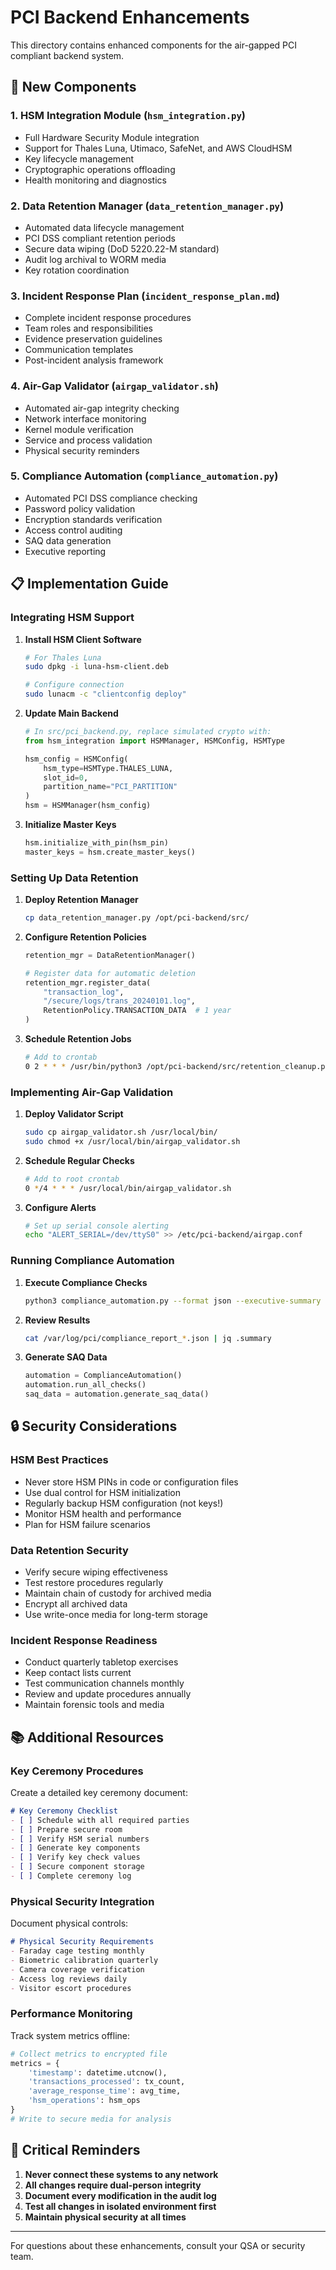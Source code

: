 # PCI Backend Enhancements

This directory contains enhanced components for the air-gapped PCI compliant backend system.

## 🚀 New Components

### 1. **HSM Integration Module** (`hsm_integration.py`)
- Full Hardware Security Module integration
- Support for Thales Luna, Utimaco, SafeNet, and AWS CloudHSM
- Key lifecycle management
- Cryptographic operations offloading
- Health monitoring and diagnostics

### 2. **Data Retention Manager** (`data_retention_manager.py`)
- Automated data lifecycle management
- PCI DSS compliant retention periods
- Secure data wiping (DoD 5220.22-M standard)
- Audit log archival to WORM media
- Key rotation coordination

### 3. **Incident Response Plan** (`incident_response_plan.md`)
- Complete incident response procedures
- Team roles and responsibilities
- Evidence preservation guidelines
- Communication templates
- Post-incident analysis framework

### 4. **Air-Gap Validator** (`airgap_validator.sh`)
- Automated air-gap integrity checking
- Network interface monitoring
- Kernel module verification
- Service and process validation
- Physical security reminders

### 5. **Compliance Automation** (`compliance_automation.py`)
- Automated PCI DSS compliance checking
- Password policy validation
- Encryption standards verification
- Access control auditing
- SAQ data generation
- Executive reporting

## 📋 Implementation Guide

### Integrating HSM Support

1. **Install HSM Client Software**
   ```bash
   # For Thales Luna
   sudo dpkg -i luna-hsm-client.deb
   
   # Configure connection
   sudo lunacm -c "clientconfig deploy"
   ```

2. **Update Main Backend**
   ```python
   # In src/pci_backend.py, replace simulated crypto with:
   from hsm_integration import HSMManager, HSMConfig, HSMType
   
   hsm_config = HSMConfig(
       hsm_type=HSMType.THALES_LUNA,
       slot_id=0,
       partition_name="PCI_PARTITION"
   )
   hsm = HSMManager(hsm_config)
   ```

3. **Initialize Master Keys**
   ```python
   hsm.initialize_with_pin(hsm_pin)
   master_keys = hsm.create_master_keys()
   ```

### Setting Up Data Retention

1. **Deploy Retention Manager**
   ```bash
   cp data_retention_manager.py /opt/pci-backend/src/
   ```

2. **Configure Retention Policies**
   ```python
   retention_mgr = DataRetentionManager()
   
   # Register data for automatic deletion
   retention_mgr.register_data(
       "transaction_log",
       "/secure/logs/trans_20240101.log",
       RetentionPolicy.TRANSACTION_DATA  # 1 year
   )
   ```

3. **Schedule Retention Jobs**
   ```bash
   # Add to crontab
   0 2 * * * /usr/bin/python3 /opt/pci-backend/src/retention_cleanup.py
   ```

### Implementing Air-Gap Validation

1. **Deploy Validator Script**
   ```bash
   sudo cp airgap_validator.sh /usr/local/bin/
   sudo chmod +x /usr/local/bin/airgap_validator.sh
   ```

2. **Schedule Regular Checks**
   ```bash
   # Add to root crontab
   0 */4 * * * /usr/local/bin/airgap_validator.sh
   ```

3. **Configure Alerts**
   ```bash
   # Set up serial console alerting
   echo "ALERT_SERIAL=/dev/ttyS0" >> /etc/pci-backend/airgap.conf
   ```

### Running Compliance Automation

1. **Execute Compliance Checks**
   ```bash
   python3 compliance_automation.py --format json --executive-summary
   ```

2. **Review Results**
   ```bash
   cat /var/log/pci/compliance_report_*.json | jq .summary
   ```

3. **Generate SAQ Data**
   ```python
   automation = ComplianceAutomation()
   automation.run_all_checks()
   saq_data = automation.generate_saq_data()
   ```

## 🔒 Security Considerations

### HSM Best Practices
- Never store HSM PINs in code or configuration files
- Use dual control for HSM initialization
- Regularly backup HSM configuration (not keys!)
- Monitor HSM health and performance
- Plan for HSM failure scenarios

### Data Retention Security
- Verify secure wiping effectiveness
- Test restore procedures regularly
- Maintain chain of custody for archived media
- Encrypt all archived data
- Use write-once media for long-term storage

### Incident Response Readiness
- Conduct quarterly tabletop exercises
- Keep contact lists current
- Test communication channels monthly
- Review and update procedures annually
- Maintain forensic tools and media

## 📚 Additional Resources

### Key Ceremony Procedures
Create a detailed key ceremony document:
```markdown
# Key Ceremony Checklist
- [ ] Schedule with all required parties
- [ ] Prepare secure room
- [ ] Verify HSM serial numbers
- [ ] Generate key components
- [ ] Verify key check values
- [ ] Secure component storage
- [ ] Complete ceremony log
```

### Physical Security Integration
Document physical controls:
```markdown
# Physical Security Requirements
- Faraday cage testing monthly
- Biometric calibration quarterly
- Camera coverage verification
- Access log reviews daily
- Visitor escort procedures
```

### Performance Monitoring
Track system metrics offline:
```python
# Collect metrics to encrypted file
metrics = {
    'timestamp': datetime.utcnow(),
    'transactions_processed': tx_count,
    'average_response_time': avg_time,
    'hsm_operations': hsm_ops
}
# Write to secure media for analysis
```

## 🚨 Critical Reminders

1. **Never connect these systems to any network**
2. **All changes require dual-person integrity**
3. **Document every modification in the audit log**
4. **Test all changes in isolated environment first**
5. **Maintain physical security at all times**

---

For questions about these enhancements, consult your QSA or security team.